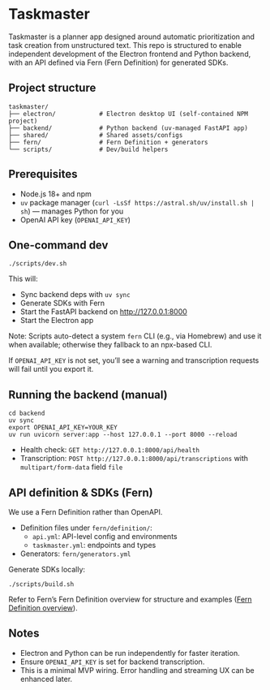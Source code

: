 # Taskmaster

Taskmaster is a planner app designed around automatic prioritization and task creation from unstructured text. This repo is structured to enable independent development of the Electron frontend and Python backend, with an API defined via Fern (Fern Definition) for generated SDKs.

## Project structure

```
taskmaster/
├── electron/            # Electron desktop UI (self-contained NPM project)
├── backend/             # Python backend (uv-managed FastAPI app)
├── shared/              # Shared assets/configs
├── fern/                # Fern Definition + generators
└── scripts/             # Dev/build helpers
```

## Prerequisites

- Node.js 18+ and npm
- `uv` package manager (`curl -LsSf https://astral.sh/uv/install.sh | sh`) — manages Python for you
- OpenAI API key (`OPENAI_API_KEY`)

## One-command dev

```
./scripts/dev.sh
```

This will:
- Sync backend deps with `uv sync`
- Generate SDKs with Fern
- Start the FastAPI backend on http://127.0.0.1:8000
- Start the Electron app

Note: Scripts auto-detect a system `fern` CLI (e.g., via Homebrew) and use it when available; otherwise they fallback to an npx-based CLI.

If `OPENAI_API_KEY` is not set, you’ll see a warning and transcription requests will fail until you export it.

## Running the backend (manual)

```
cd backend
uv sync
export OPENAI_API_KEY=YOUR_KEY
uv run uvicorn server:app --host 127.0.0.1 --port 8000 --reload
```

- Health check: `GET http://127.0.0.1:8000/api/health`
- Transcription: `POST http://127.0.0.1:8000/api/transcriptions` with `multipart/form-data` field `file`

## API definition & SDKs (Fern)

We use a Fern Definition rather than OpenAPI.

- Definition files under `fern/definition/`:
  - `api.yml`: API-level config and environments
  - `taskmaster.yml`: endpoints and types
- Generators: `fern/generators.yml`

Generate SDKs locally:

```
./scripts/build.sh
```

Refer to Fern’s Fern Definition overview for structure and examples ([Fern Definition overview](https://buildwithfern.com/learn/api-definitions/ferndef/overview)).

## Notes

- Electron and Python can be run independently for faster iteration.
- Ensure `OPENAI_API_KEY` is set for backend transcription.
- This is a minimal MVP wiring. Error handling and streaming UX can be enhanced later.

